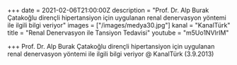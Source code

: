 +++
date = 2021-02-06T21:00:00Z
description = "Prof. Dr. Alp Burak Çatakoğlu dirençli hipertansiyon için uygulanan renal denervasyon yöntemi ile ilgili bilgi veriyor"
images = ["/images/medya30.jpg"]
kanal = "KanalTürk"
title = "Renal Denervasyon ile Tansiyon Tedavisi"
youtube = "m5Uo1NVlrIM"

+++
Prof. Dr. Alp Burak Çatakoğlu dirençli hipertansiyon için uygulanan renal denervasyon yöntemi ile ilgili bilgi veriyor @ KanalTürk (3.9.2013)